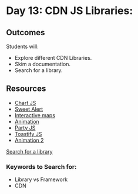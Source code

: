 # Day 13: CDN JS Libraries:

## Outcomes

Students will:
- Explore different CDN Libraries.
- Skim a documentation.
- Search for a library.

## Resources
* [Chart JS](https://www.chartjs.org/docs/latest/)
* [Sweet Alert](https://sweetalert2.github.io/#download)
* [Interactive maps](https://leafletjs.com/)
* [Animation](https://greensock.com/)
* [Party JS](https://party.js.org/docs/)
* [Toastify JS](https://apvarun.github.io/toastify-js/)
* [Animation 2](https://animate.style/)

[Search for a library](https://cdnjs.com/libraries)

### Keywords to Search for: 
* Library vs Framework
* CDN